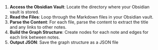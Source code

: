 1. **Access the Obsidian Vault**: Locate the directory where your Obsidian vault is stored.
2. **Read the Files**: Loop through the Markdown files in your Obsidian vault.
3. **Parse the Content**: For each file, parse the content to extract the title and any links to other notes.
4. **Build the Graph Structure**: Create nodes for each note and edges for each link between notes.
5. **Output JSON**: Save the graph structure as a JSON file

